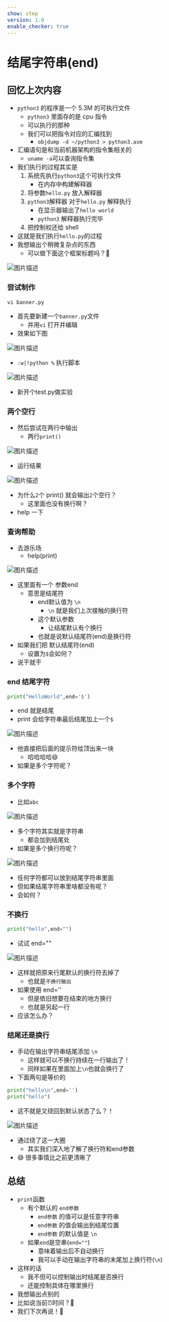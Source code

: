 ```yaml
---
show: step
version: 1.0
enable_checker: true
---
```


# 结尾字符串(end)

## 回忆上次内容

- `python3` 的程序是一个 5.3M 的可执行文件
  - `python3` 里面存的是 cpu 指令
  - 可以执行的那种
  - 我们可以把指令对应的汇编找到
	- `objdump -d ~/python3 > python3.asm`
- 汇编语句是和当前机器架构的指令集相关的
	- `uname -a`可以查询指令集
- 我们执行的过程其实是
  1. 系统先执行`python3`这个可执行文件
		- 在内存中构建解释器
  2. 将参数`hello.py` 放入解释器
  3. `python3`解释器 对于`hello.py` 解释执行
		- 在显示器输出了`hello world`
		- `python3` 解释器执行完毕
  4. 把控制权还给 shell
- 这就是我们执行`hello.py`的过程
- 我想输出个稍微复杂点的东西
	- 可以做下面这个框架标题吗？🤔

![图片描述](https://doc.shiyanlou.com/courses/uid1190679-20210307-1615080578652)


### 尝试制作

```shell
vi banner.py
```

- 首先要新建一个`banner.py`文件
	- 并用`vi` 打开并编辑
- 效果如下图

![图片描述](https://doc.shiyanlou.com/courses/uid1190679-20220930-1664543953622)

- `:w|!python %` 执行脚本

![图片描述](https://doc.shiyanlou.com/courses/uid1190679-20220930-1664544094383)

- 新开个test.py做实验

### 两个空行

- 然后尝试在两行中输出
	- 两行`print()`

![图片描述](https://doc.shiyanlou.com/courses/uid1190679-20221201-1669897463373)

- 运行结果

![图片描述](https://doc.shiyanlou.com/courses/uid1190679-20221201-1669897476415)

- 为什么`2`个 print() 就会输出`2`个空行？
	- 这里面也没有换行啊？
- help 一下

### 查询帮助

- 去游乐场
	- help(print)

![图片描述](https://doc.shiyanlou.com/courses/uid1190679-20220925-1664113074537)

- 这里面有一个 参数end 
  - 意思是结尾符
	- end默认值为  `\n`
		- `\n` 就是我们上次接触的换行符
	- 这个默认参数
		- 让结尾默认有个换行
	- 也就是说默认结尾符(end)是换行符
- 如果我们把 默认结尾符(end) 
	- 设置为`$`会如何？
- 说干就干

### end 结尾字符

```python
print("HelloWorld",end='$')
```

- end 就是结尾
- print 会给字符串最后结尾加上一个`$`

![图片描述](https://doc.shiyanlou.com/courses/uid1190679-20210220-1613825388067)

- 他直接把后面的提示符给顶出来一块
	- 哈哈哈哈😄
- 如果是多个字符呢？

### 多个字符

- 比如`abc`

![图片描述](https://doc.shiyanlou.com/courses/uid1190679-20210220-1613825502869)

- 多个字符其实就是字符串
	- 都会加到结尾处
- 如果是多个换行符呢？

![图片描述](https://doc.shiyanlou.com/courses/uid1190679-20220930-1664544495183)

- 任何字符都可以放到结尾字符串里面
- 但如果结尾字符串里啥都没有呢？
- 会如何？

### 不换行

```python
print("hello",end="")
```


- 试试 end=""

![图片描述](https://doc.shiyanlou.com/courses/uid1190679-20210220-1613825704886)

- 这样就把原来行尾默认的换行符去掉了
	- 也就是`不换行输出`
- 如果使用 end=''
	- 但是依旧想要在结束的地方换行
	- 也就是另起一行
- 应该怎么办？

### 结尾还是换行

- 手动在输出字符串结尾添加 `\n`
  - 这样就可以不换行持续在一行输出了！
  - 同样如果在里面加上`\n`也就会换行了
- 下面两句是等价的

```python
print("hello\n",end='')
print("hello")
```

- 这不就是又绕回到默认状态了么？！

![图片描述](https://doc.shiyanlou.com/courses/uid1190679-20221001-1664630175131)

- 通过绕了这一大圈
	- 其实我们深入地了解了换行符和end参数
- 😅 很多事情比之前更清晰了

## 总结

- `print`函数
  - 有个默认的 `end参数`
	  - `end参数` 的值可以是任意字符串
	  - `end参数` 的值会输出到结尾位置
	  - `end参数` 的默认值是 `\n`
  - 如果`end`是空串(`end=""`)
    - 意味着输出后不自动换行
	- 我可以手动在输出字符串的末尾加上换行符(`\n`)
- 这样的话
    - 我不但可以控制输出时结尾是否换行
	- 还能控制具体在哪里换行
- 我想输出点别的
- 比如说当前⏰时间？🤔
- 我们下次再说！👋
